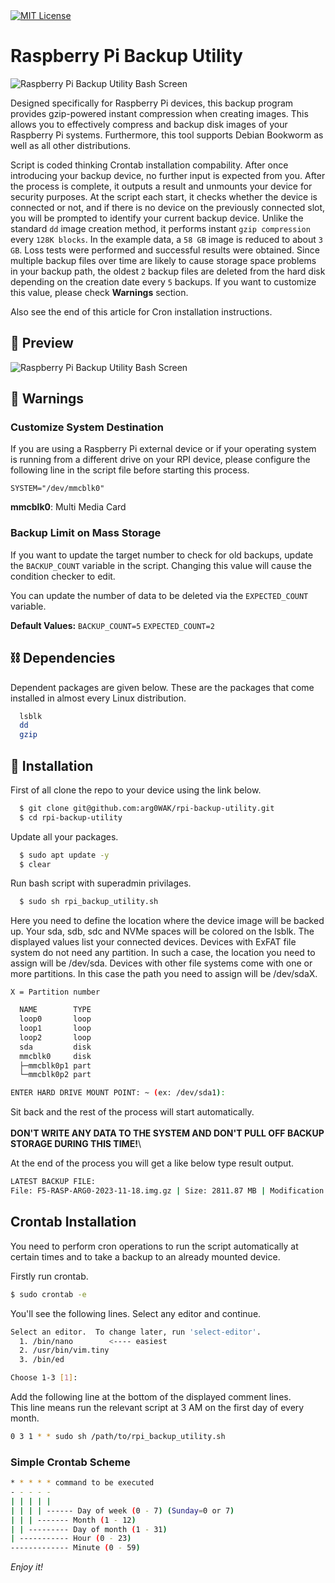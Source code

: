 <span>
  <a href="https://choosealicense.com/licenses/mit/">
    <img src="https://img.shields.io/badge/License-MIT-green.svg" alt="MIT License">
  </a>
</span>

<h1>Raspberry Pi Backup Utility</h1>

![Raspberry Pi Backup Utility Bash Screen](https://arg0wak.github.io/gist/images/Raspberry%20Pi%20Backup%20Utility/2FCO7024XSO5VIC.jpg)

Designed specifically for Raspberry Pi devices, this backup program provides gzip-powered instant compression when creating images. This allows you to effectively compress and backup disk images of your Raspberry Pi systems. Furthermore, this tool supports Debian Bookworm as well as all other distributions.

Script is coded thinking Crontab installation compability. After once introducing your backup device, no further input is expected from you. After the process is complete, it outputs a result and unmounts your device for security purposes. At the script each start, it checks whether the device is connected or not, and if there is no device on the previously connected slot, you will be prompted to identify your current backup device. Unlike the standard `dd` image creation method, it performs instant `gzip compression` every `128K blocks`. In the example data, a `58 GB` image is reduced to about `3 GB`. Loss tests were performed and successful results were obtained. Since multiple backup files over time are likely to cause storage space problems in your backup path, the oldest `2` backup files are deleted from the hard disk depending on the creation date every `5` backups. If you want to customize this value, please check **Warnings** section.

Also see the end of this article for Cron installation instructions.

## 👀 Preview
![Raspberry Pi Backup Utility Bash Screen](https://arg0wak.github.io/gist/images/Raspberry%20Pi%20Backup%20Utility/2rw95-hwju0.gif)

## 🚨 Warnings

### Customize System Destination
If you are using a Raspberry Pi external device or if your operating system is running from a different drive on your RPI device, please configure the following line in the script file before starting this process.

`SYSTEM="/dev/mmcblk0"`

**mmcblk0**: Multi Media Card

### Backup Limit on Mass Storage
If you want to update the target number to check for old backups, update the `BACKUP_COUNT` variable in the script. Changing this value will cause the condition checker to edit.

You can update the number of data to be deleted via the `EXPECTED_COUNT` variable.

**Default Values:**
`BACKUP_COUNT=5`
`EXPECTED_COUNT=2` 

## ⛓️ Dependencies

Dependent packages are given below. These are the packages that come installed in almost every Linux distribution.
```bash
  lsblk
  dd
  gzip
```

## 🚀 Installation

First of all clone the repo to your device using the link below.
```bash
  $ git clone git@github.com:arg0WAK/rpi-backup-utility.git
  $ cd rpi-backup-utility
```

Update all your packages.
```bash
  $ sudo apt update -y
  $ clear
```
Run bash script with superadmin privilages.
```bash
  $ sudo sh rpi_backup_utility.sh
```
Here you need to define the location where the device image will be backed up.
Your sda, sdb, sdc and NVMe spaces will be colored on the lsblk. The displayed values list your connected devices. Devices with ExFAT file system do not need any partition. In such a case, the location you need to assign will be /dev/sda. Devices with other file systems come with one or more partitions. In this case the path you need to assign will be /dev/sdaX. 

`X = Partition number`

```bash
  NAME        TYPE
  loop0       loop
  loop1       loop
  loop2       loop
  sda         disk
  mmcblk0     disk
  ├─mmcblk0p1 part
  └─mmcblk0p2 part

ENTER HARD DRIVE MOUNT POINT: ~ (ex: /dev/sda1):
````
Sit back and the rest of the process will start automatically. \
\
**DON'T WRITE ANY DATA TO THE SYSTEM AND DON'T PULL OFF BACKUP STORAGE DURING THIS TIME!**\

At the end of the process you will get a like below type result output.
```bash
LATEST BACKUP FILE:
File: F5-RASP-ARG0-2023-11-18.img.gz | Size: 2811.87 MB | Modification Date: 2023-11-18 18:19
```
## Crontab Installation
You need to perform cron operations to run the script automatically at certain times and to take a backup to an already mounted device.

Firstly run crontab.
```bash
$ sudo crontab -e
```
You'll see the following lines. Select any editor and continue.
```bash
Select an editor.  To change later, run 'select-editor'.
  1. /bin/nano        <---- easiest
  2. /usr/bin/vim.tiny
  3. /bin/ed

Choose 1-3 [1]:
```
Add the following line at the bottom of the displayed comment lines. \
This line means run the relevant script at 3 AM on the first day of every month.
```bash
0 3 1 * * sudo sh /path/to/rpi_backup_utility.sh
```

### Simple Crontab Scheme

```bash
* * * * * command to be executed
- - - - -
| | | | |
| | | | ------ Day of week (0 - 7) (Sunday=0 or 7)
| | | ------- Month (1 - 12)
| | --------- Day of month (1 - 31)
| ----------- Hour (0 - 23)
------------- Minute (0 - 59)
```

*Enjoy it!*
